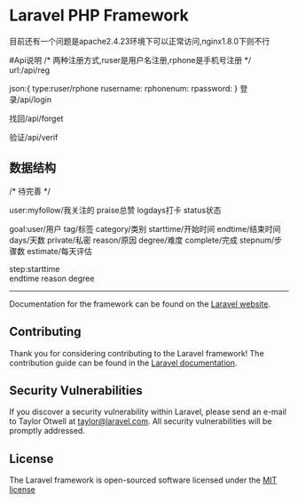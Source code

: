 # Laravel PHP Framework
目前还有一个问题是apache2.4.23环境下可以正常访问,nginx1.8.0下则不行





#Api说明
/*
两种注册方式,ruser是用户名注册,rphone是手机号注册
*/
url:/api/reg

json:{
type:ruser/rphone
rusername:
rphonenum:
rpassword:
}
登录/api/login

找回/api/forget

验证/api/verif

## 数据结构
/*
待完善
*/

user:myfollow/我关注的
     praise总赞
     logdays打卡
     status状态


goal:user/用户
     tag/标签
     category/类别
     starttime/开始时间
     endtime/结束时间
     days/天数
     private/私密
     reason/原因
     degree/难度
     complete/完成
     stepnum/步骤数
     estimate/每天评估

step:starttime     
     endtime
     reason
     degree







---------------------------------------------------------------
Documentation for the framework can be found on the [Laravel website](http://laravel.com/docs).

## Contributing

Thank you for considering contributing to the Laravel framework! The contribution guide can be found in the [Laravel documentation](http://laravel.com/docs/contributions).

## Security Vulnerabilities

If you discover a security vulnerability within Laravel, please send an e-mail to Taylor Otwell at taylor@laravel.com. All security vulnerabilities will be promptly addressed.

## License

The Laravel framework is open-sourced software licensed under the [MIT license](http://opensource.org/licenses/MIT)
